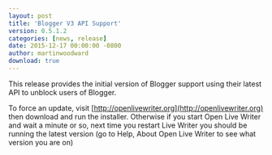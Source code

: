 ```yaml
---
layout: post
title: 'Blogger V3 API Support'
version: 0.5.1.2
categories: [news, release]
date: 2015-12-17 00:00:00 -0800
author: martinwoodward
download: true
---
```

This release provides the initial version of Blogger support using their latest API to unblock users of Blogger.

To force an update, visit [http://openlivewriter.org](http://openlivewriter.org) then download and run the installer. Otherwise if you start Open Live Writer and wait a minute or so, next time you restart Live Writer you should be running the latest version (go to Help, About Open Live Writer to see what version you are on)
